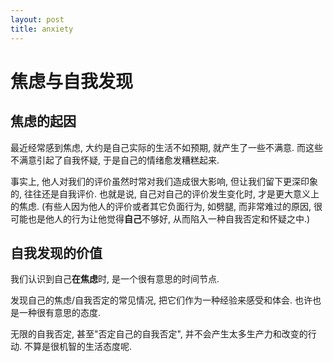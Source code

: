 ```yaml
---
layout: post
title: anxiety
---
```


# 焦虑与自我发现

## 焦虑的起因

最近经常感到焦虑, 大约是自己实际的生活不如预期, 就产生了一些不满意. 而这些不满意引起了自我怀疑, 于是自己的情绪愈发糟糕起来.

事实上, 他人对我们的评价虽然时常对我们造成很大影响, 但让我们留下更深印象的, 往往还是自我评价. 也就是说, 自己对自己的评价发生变化时, 才是更大意义上的焦虑. (有些人因为他人的评价或者其它负面行为, 如劈腿, 而非常难过的原因, 很可能也是他人的行为让他觉得**自己**不够好, 从而陷入一种自我否定和怀疑之中.)

## 自我发现的价值

我们认识到自己**在焦虑**时, 是一个很有意思的时间节点.

发现自己的焦虑/自我否定的常见情况, 把它们作为一种经验来感受和体会. 也许也是一种很有意思的态度.

无限的自我否定, 甚至"否定自己的自我否定", 并不会产生太多生产力和改变的行动. 不算是很机智的生活态度呢.
